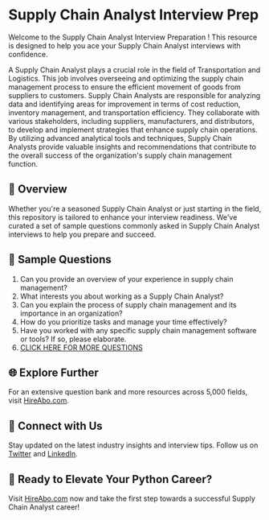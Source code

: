 # Supply Chain Analyst Interview Prep

Welcome to the Supply Chain Analyst Interview Preparation ! This resource is designed to help you ace your Supply Chain Analyst interviews with confidence.

A Supply Chain Analyst plays a crucial role in the field of Transportation and Logistics. This job involves overseeing and optimizing the supply chain management process to ensure the efficient movement of goods from suppliers to customers. Supply Chain Analysts are responsible for analyzing data and identifying areas for improvement in terms of cost reduction, inventory management, and transportation efficiency. They collaborate with various stakeholders, including suppliers, manufacturers, and distributors, to develop and implement strategies that enhance supply chain operations. By utilizing advanced analytical tools and techniques, Supply Chain Analysts provide valuable insights and recommendations that contribute to the overall success of the organization's supply chain management function.

## 🚀 Overview

Whether you're a seasoned Supply Chain Analyst or just starting in the field, this repository is tailored to enhance your interview readiness. We've curated a set of sample questions commonly asked in Supply Chain Analyst interviews to help you prepare and succeed.

## 📝 Sample Questions

1. Can you provide an overview of your experience in supply chain management?
2. What interests you about working as a Supply Chain Analyst?
3. Can you explain the process of supply chain management and its importance in an organization?
4. How do you prioritize tasks and manage your time effectively?
5. Have you worked with any specific supply chain management software or tools? If so, please elaborate.
6. [CLICK HERE FOR MORE QUESTIONS](https://hireabo.com/job/23_1_1/Supply%20Chain%20Analyst)

## 🌐 Explore Further

For an extensive question bank and more resources across 5,000 fields, visit [HireAbo.com](https://www.hireabo.com).

## 📱 Connect with Us

Stay updated on the latest industry insights and interview tips. Follow us on [Twitter](https://twitter.com/hireabo) and [LinkedIn](https://www.linkedin.com/in/hire-abo-3609972a8/).

## 🚀 Ready to Elevate Your Python Career?

Visit [HireAbo.com](https://www.hireabo.com) now and take the first step towards a successful Supply Chain Analyst career!
